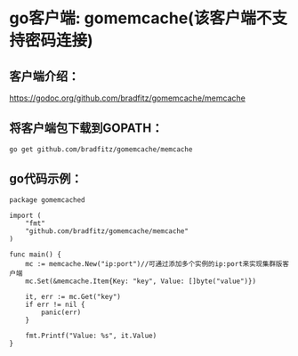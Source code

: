 # go客户端: gomemcache(该客户端不支持密码连接)
## 客户端介绍：
https://godoc.org/github.com/bradfitz/gomemcache/memcache 
## 将客户端包下载到GOPATH：
<code>go get github.com/bradfitz/gomemcache/memcache</code>
## go代码示例：
```
package gomemcached

import (
	"fmt"
	"github.com/bradfitz/gomemcache/memcache"
)

func main() {
	mc := memcache.New("ip:port")//可通过添加多个实例的ip:port来实现集群版客户端
	mc.Set(&memcache.Item{Key: "key", Value: []byte("value")})

	it, err := mc.Get("key")
	if err != nil {
		panic(err)
	}

	fmt.Printf("Value: %s", it.Value)
}
```
